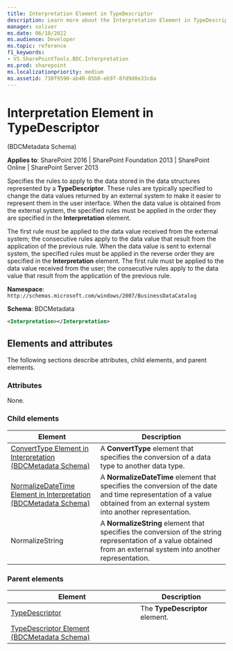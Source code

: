 ```yaml
---
title: Interpretation Element in TypeDescriptor
description: Learn more about the Interpretation Element in TypeDescriptor.
manager: soliver
ms.date: 06/10/2022
ms.audience: Developer
ms.topic: reference
f1_keywords:
- VS.SharePointTools.BDC.Interpretation
ms.prod: sharepoint
ms.localizationpriority: medium
ms.assetid: 730f9590-ab40-85b8-eb97-8fd9d8e33c8a
---
```


# Interpretation Element in TypeDescriptor 

(BDCMetadata Schema)

**Applies to**: SharePoint 2016 | SharePoint Foundation 2013 | SharePoint Online | SharePoint Server 2013

Specifies the rules to apply to the data stored in the data structures represented by a **TypeDescriptor**. These rules are typically specified to change the data values returned by an external system to make it easier to represent them in the user interface. When the data value is obtained from the external system, the specified rules must be applied in the order they are specified in the **Interpretation** element. 

The first rule must be applied to the data value received from the external system; the consecutive rules apply to the data value that result from the application of the previous rule. When the data value is sent to external system, the specified rules must be applied in the reverse order they are specified in the **Interpretation** element. The first rule must be applied to the data value received from the user; the consecutive rules apply to the data value that result from the application of the previous rule.

**Namespace**: `http://schemas.microsoft.com/windows/2007/BusinessDataCatalog`

**Schema**: BDCMetadata

```XML
<Interpretation></Interpretation>
```

## Elements and attributes

The following sections describe attributes, child elements, and parent elements.

### Attributes

None.

### Child elements

| Element | Description |
| --- | --- |
| [ConvertType Element in Interpretation (BDCMetadata Schema)](converttype-element-in-interpretation-bdcmetadata-schema.md) | A **ConvertType** element that specifies the conversion of a data type to another data type. |
| [NormalizeDateTime Element in Interpretation (BDCMetadata Schema)](normalizedatetime-element-in-interpretation-bdcmetadata-schema.md) | A **NormalizeDateTime** element that specifies the conversion of the date and time representation of a value obtained from an external system into another representation. |
| NormalizeString | A **NormalizeString** element that specifies the conversion of the string representation of a value obtained from an external system into another representation. |

### Parent elements

| Element | Description |
| --- | --- |
| [TypeDescriptor](https://msdn.microsoft.com/library/30e38d7f-af18-20ec-45ab-0bece071ce67.aspx) | The **TypeDescriptor** element. |
| [TypeDescriptor Element (BDCMetadata Schema)](typedescriptor-element-bdcmetadata-schema.md) |     |








